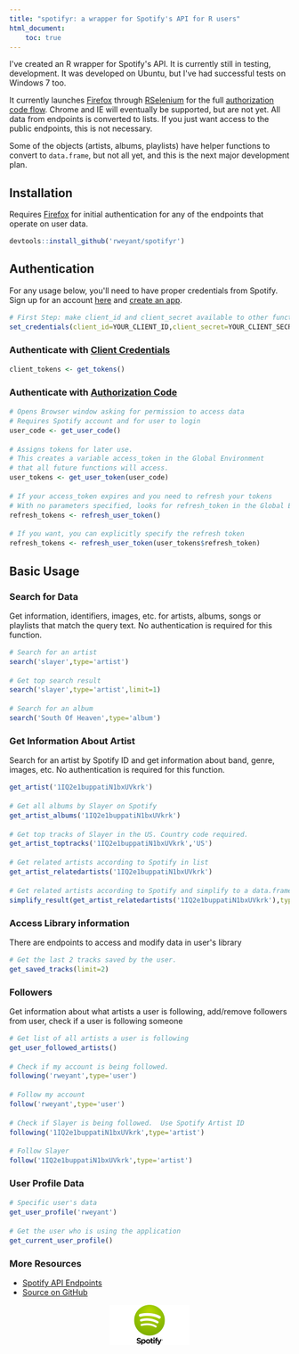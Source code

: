 ```yaml
---
title: "spotifyr: a wrapper for Spotify's API for R users"
html_document:
    toc: true
---
```


I've created an R wrapper for Spotify's API.  It is currently still in testing, development.  It was developed on Ubuntu, but I've had successful tests on Windows 7 too. 

It currently launches [Firefox](https://www.mozilla.org/en-US/firefox/new/) through [RSelenium](https://github.com/ropensci/RSelenium) for the full [authorization code flow](https://developer.spotify.com/web-api/authorization-guide/#authorization_code_flow).  Chrome and IE will eventually be supported, but are not yet.  All data from endpoints is converted to lists.  If you just want access to the public endpoints, this is not necessary.  

Some of the objects (artists, albums, playlists) have helper functions to convert to `data.frame`, but not all yet, and this is the next major development plan.

## Installation

Requires [Firefox](https://www.mozilla.org/en-US/firefox/new/) for initial authentication for any of the endpoints that operate on user data.


```r
devtools::install_github('rweyant/spotifyr')
```

## Authentication

For any usage below, you'll need to have proper credentials from Spotify.  Sign up for an account [here](https://developer.spotify.com/) and [create an app](https://developer.spotify.com/my-applications/#!/applications).


```r
# First Step: make client_id and client_secret available to other function
set_credentials(client_id=YOUR_CLIENT_ID,client_secret=YOUR_CLIENT_SECRET)
```

### Authenticate with [Client Credentials](https://developer.spotify.com/web-api/authorization-guide/#client_credentials_flow)


```r
client_tokens <- get_tokens()
```

### Authenticate with [Authorization Code](https://developer.spotify.com/web-api/authorization-guide/#authorization_code_flow)


```r
# Opens Browser window asking for permission to access data
# Requires Spotify account and for user to login
user_code <- get_user_code()

# Assigns tokens for later use.
# This creates a variable access_token in the Global Environment 
# that all future functions will access.
user_tokens <- get_user_token(user_code)

# If your access_token expires and you need to refresh your tokens 
# With no parameters specified, looks for refresh_token in the Global Environment
refresh_tokens <- refresh_user_token()

# If you want, you can explicitly specify the refresh token
refresh_tokens <- refresh_user_token(user_tokens$refresh_token)
```

## Basic Usage

### Search for Data

Get information, identifiers, images, etc. for artists, albums, songs or playlists that match the query text. 
No authentication is required for this function.


```r
# Search for an artist
search('slayer',type='artist')

# Get top search result
search('slayer',type='artist',limit=1)

# Search for an album
search('South Of Heaven',type='album')
```

### Get Information About Artist
Search for an artist by Spotify ID and get information about band, genre, images, etc.
No authentication is required for this function.


```r
get_artist('1IQ2e1buppatiN1bxUVkrk')

# Get all albums by Slayer on Spotify
get_artist_albums('1IQ2e1buppatiN1bxUVkrk')

# Get top tracks of Slayer in the US. Country code required.
get_artist_toptracks('1IQ2e1buppatiN1bxUVkrk','US')

# Get related artists according to Spotify in list 
get_artist_relatedartists('1IQ2e1buppatiN1bxUVkrk')

# Get related artists according to Spotify and simplify to a data.frame
simplify_result(get_artist_relatedartists('1IQ2e1buppatiN1bxUVkrk'),type='artists')
```

### Access Library information

There are endpoints to access and modify data in user's library

```r
# Get the last 2 tracks saved by the user.
get_saved_tracks(limit=2)
```

### Followers

Get information about what artists a user is following, add/remove followers from user, check if a user is following someone


```r
# Get list of all artists a user is following
get_user_followed_artists()

# Check if my account is being followed.
following('rweyant',type='user')

# Follow my account
follow('rweyant',type='user')

# Check if Slayer is being followed.  Use Spotify Artist ID
following('1IQ2e1buppatiN1bxUVkrk',type='artist')

# Follow Slayer
follow('1IQ2e1buppatiN1bxUVkrk',type='artist')
```

### User Profile Data

```r
# Specific user's data
get_user_profile('rweyant')

# Get the user who is using the application
get_current_user_profile()
```


### More Resources

- [Spotify API Endpoints](https://developer.spotify.com/web-api/endpoint-reference/)
- [Source on GitHub](https://github.com/rweyant/spotifyr)

<img src="figure/unnamed-chunk-10-1.png" title="plot of chunk unnamed-chunk-10" alt="plot of chunk unnamed-chunk-10" style="display: block; margin: auto;" />
